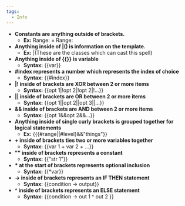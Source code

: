 ```yaml
---
tags:
  - Info
---
```

- **Constants are anything outside of brackets.**
	- **Ex:** Range: = Range:
- **Anything inside of |() is information on the template.**
	- **Ex:** |(These are the classes which can cast this spell)
- **Anything inside of \{{}} is variable**
	- **Syntax:** \{{var}}
- **\#index represents a number which represents the index of choice**
	- **Syntax:** \{{#index}}
- **|! inside of brackets are XOR between 2 or more items**
	- **Syntax:** {{opt 1|!opt 2|!opt 2|!…}}
- **|| inside of brackets are OR between 2 or more items**
	- **Syntax:** {{opt 1||opt 2||opt 3||...}}
- **&& inside of brackets are AND between 2 or more items**
	- **Syntax:** {{opt 1&&opt 2&&…}}
- **Anything inside of single curly brackets is grouped together for logical statements**
	- **Ex:** {{{#range||#level}&&"things"}}
- **+ inside of brackets ties two or more variables together**
	- **Syntax:** {{var 1 + var 2 + …}}
- **"" inside of brackets represents a constant**
	- **Syntax:** {{"str 1"}}
- **\* at the start of brackets represents optional inclusion**
	- **Syntax:** {{\*var}}
- **-> inside of brackets represents an IF THEN statement**
	- **Syntax:** {{condition -> output}}
- **^ inside of brackets represents an ELSE statement** 
	- **Syntax:** {{condition -> out 1 ^ out 2 }}